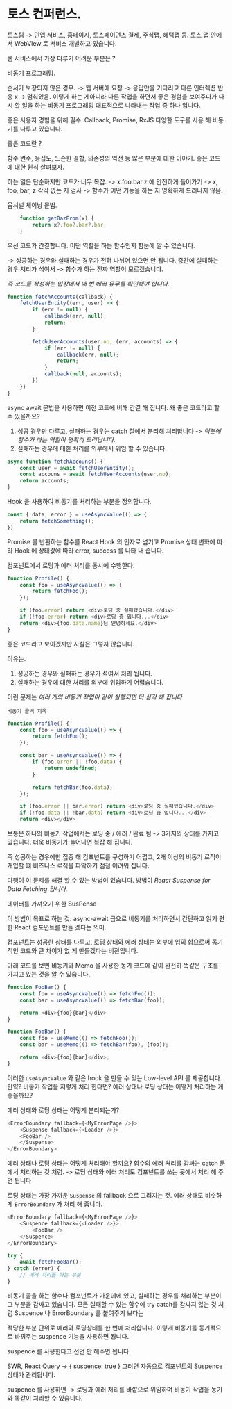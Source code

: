 # 토스 컨퍼런스.

토스팀 -> 인앱 서비스, 홈페이지, 토스페이먼츠 결제, 주식탭, 혜택탭 등.
토스 앱 안에서 WebView 로 서비스 개발하고 있습니다.

웹 서비스에서 가장 다루기 어려운 부분은 ?

비동기 프로그래밍.

순서가 보장되지 않은 경우. -> 웹 서버에 요청 -> 응답만을 기다리고 다른 인터렉션 반응 x -> 멈춰있음.
이렇게 하는 게아니라 다른 작업을 하면서 좋은 경험을 보여주다가 다시 할 일을 하는 비동기 프로그래밍 대표적으로 나타내는 작업 중 하나 입니다.

좋은 사용자 경험을 위해 필수.
Callback, Promise, RxJS  다양한 도구를 사용 해 비동기를 다루고 있습니다.





좋은 코드란 ?

함수 변수, 응집도, 느슨한 결합, 의존성의 역전 등 많은 부분에 대한 이야기.
좋은 코드에 대한 원칙 살펴보자.

하는 일은 단순하지만 코드가 너무 복잡.
-> x.foo.bar.z 에 안전하게 들어가기 -> x, foo, bar, z 각각 없는 지 검사 -> 함수가 어떤 기능을 하는 지 명확하게 드러나지 않음.

옵셔널 체이닝 문법.

``` javascript
    function getBazFrom(x) {
        return x?.foo?.bar?.bar; 
    }
```

우선 코드가 간결합니다.
어떤 역할을 하는 함수인지 함눈에 알 수 있습니다.


-> 성공하는 경우와 실패하는 경우가 전혀 나뉘어 있으면 안 됩니다.
중간에 실패하는 경우 처리가 석여서 -> 함수가 하는 진짜 역할이 모르겠습니다.

_즉 코드를 작성하는 입장에서 매 번 에러 유무를 확인해야 합니다._

``` javascript
function fetchAccounts(callback) {
    fetchUserEntity((err, user) => {
        if (err != null) {
            callback(err, null);
            return; 
        }

        fetchUserAccounts(user.no, (err, accounts) => {
            if (err != null) {
                callback(err, null);
                return; 
            }
            callback(null, accounts); 
        })
    })  
}
```


async await 문법을 사용하면 이전 코드에 비해 간결 해 집니다.
왜 좋은 코드라고 할 수 있을까요? 

1. 성공 경우만 다루고, 실패하는 경우는 catch 절에서 분리해 처리합니다 -> _덕분에 함수가 하는 역할이 명확히 드러납니다._
2. 실패하는 경우에 대한 처리를 외부에서 위임 할 수 있습니다.

``` javascript
async function fetchAccouns() {
    const user = await fetchUserEntity();
    const accouns = await fetchUserAccounts(user.no);
    return accounts; 
}
```



Hook 을 사용하여 비동기를 처리하는 부분을 정의합니다.

``` javascript
const { data, error } = useAsyncValue(() => {
    return fetchSomething(); 
})
```

Promise 를 반환하는 함수를 React Hook 의 인자로 넘기고 
Promise 상태 변화에 따라 Hook 에 상태값에 따라 error, success 를 나타 내 줍니다.





컴포넌트에서 로딩과 에러 처리를 동시에 수행한다.

``` javascript
function Profile() {
    const foo = useAsyncValue(() => {
        return fetchFoo(); 
    });

    if (foo.error) return <div>로딩 중 실패했습니다.</div>
    if (!foo.error) return <div>로딩 중 입니다...</div>
    return <div>{foo.data.name}님 안녕하세요.</div>
}
```

좋은 코드라고 보이겠지만 사실은 그렇지 않습니다.

이유는.

1. 성공하는 경우와 실패하는 경우가 섞여서 처리 됩니다.
2. 실패하는 경우에 대한 처리를 외부에 위임하기 어렵습니다.

이런 문제는 _여러 개의 비동기 작업이 같이 실행되면 더 심각 해 집니다_

`비동기 콜백 지옥`

``` javascript
function Profile() {
    const foo = useAsyncValue(() => {
        return fetchFoo(); 
    });

    const bar = useAsyncValue(() => {
        if (foo.error || !foo.data) {
            return undefined;
        }

        return fetchBar(foo.data); 
    }); 

    if (foo.error || bar.error) return <div>로딩 중 실패했습니다.</div>
    if (!foo.data || !bar.data) return <div>로딩 중 입니다...</div>
    return <div></div>
```

보통은 하나의 비동기 작업에서는 로딩 중 / 에러 / 완료 됨 -> 3가지의 상태를 가지고 있습니다.
더욱 비동기가 늘어나면 복잡 해 집니다.

즉 성공하는 경우에만 집중 해 컴포넌트를 구성하기 어렵고, 2개 이상의 비동기 로직이 개입할 떄 비즈니스 로직을 파악하기 점점 어려워 집니다.



다행이 이 문제를 해결 할 수 있는 방법이 있습니다.
방법이 _React Suspense for Data Fetching 입니다._

데이터를 가져오기 위한 SusPense 

이 방법이 목표로 하는 것.
async-await 급으로 비동기를 처리하면서 간단하고 읽기 편한 React 컴포넌트를 만들 겠다는 의미.

컴포넌트는 성공한 상태를 다루고, 로딩 상태와 에러 상태는 외부에 임의 함으로써 
동기적인 코드와 큰 차이가 없 게 만들겠다는 비젼입니다.

아래 코드를 보면 비동기와 Memo 을 사용한 동기 코드에 같이 완전히 똑같은 구조를 가지고 있는 것을 알 수 있습니다.

``` javascript
function FooBar() {
    const foo = useAsyncValue(() => fetchFoo());
    const bar = useAsyncValue(() => fetchBar(foo)); 

    return <div>{foo}{bar}</div>
}
```

``` javascript
function FooBar() {
    const foo = useMemo(() => fetchFoo());
    const bar = useMemo(() => fetchBar(foo), [foo]);

    return <div>{foo}{bar}</div>;
}
```

이러한 `useAsyncValue` 와 같은 hook 을 만들 수 있는 Low-level API 를 제공합니다.
만약? 비동기 작업을 저렇게 처리 한다면? 에러 상태나 로딩 상태는 어떻게 처리하는 게 좋을까요?



에러 상태와 로딩 상태는 어떻게 분리되는가?

``` javascript
<ErrorBoundary fallback={<MyErrorPage />}>
    <Suspense fallback={<Loader />}>
    <FooBar />
    </Suspense>
</ErrorBoundary>
```


에러 상태나 로딩 상태는 어떻게 처리해야 할까요?
함수의 에러 처리를 감싸는 catch 문에서 처리하는 것 처럼. -> 로딩 상태와 에러 처리도 컴포넌트를 쓰는 곳에서 처리 해 주면 됩니다

로딩 상태는 가장 가까운 `Suspense` 의 fallback 으로 그려지는 것.
에러 상태도 비슷하게 `ErrorBoundary` 가 처리 해 줍니다.


``` javascript
<ErrorBoundary fallback={<MyErrorPage />}>
    <Suspence fallback={<Loader />}>
        <FooBar />
    </Suspence>
</ErrorBoundary>
```

``` javascript
try {
    await fetchFooBar();
} catch (error) {
    // 에러 처리를 하는 부분. 
}
```

비동기 콜을 하는 함수나 컴포넌트가 가운데에 있고, 실패하는 경우를 처리하는 부분이 그 부분을 감싸고 있습니다.
모든 실패할 수 있는 함수에 try catch를 감싸지 않는 것 처럼 Suspence 나 ErrorBoundary 를 붙여주기 보다는 

적당한 부분 단위로 에러와 로딩상태를 한 번에 처리합니다.
이렇게 비동기를 동기적으로 바꿔주는 suspence 기능을 사용하면 됩니다.

suspence 를 사용한다고 선언 만 해주면 됩니다.

SWR, React Query -> { suspence: true }
그러면 자동으로 컴포넌트의 Suspence 상태가 관리됩니다.

suspence 를 사용하면 -> 로딩과 에러 처리를 바깥으로 위임하며 비동기 작업을 동기와 똑같이 처리할 수 있습니다.
